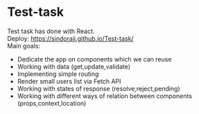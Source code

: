 # Test-task
Test task has done with React.  
Deploy: https://sindoraii.github.io/Test-task/  
Main goals:  
* Dedicate the app on components which we can reuse     
* Working with data (get,update,validate)
* Implementing simple routing
* Render small users list via Fetch API
* Working with states of response (resolve,reject,pending)
* Working with different ways of relation between components (props,context,location)
